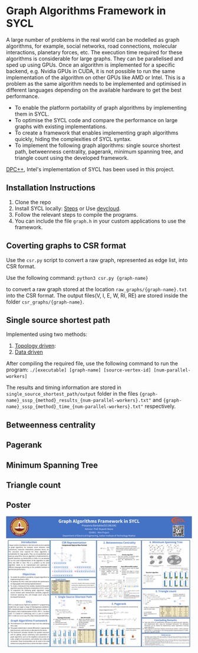 # Graph Algorithms Framework in SYCL

A large number of problems in the real world can be modelled as graph algorithms, for example, social networks, road connections, molecular interactions, planetary forces, etc. The execution time required for these algorithms is considerable for large graphs. They can be parallelised and sped up using GPUs. Once an algorithm is implemented for a specific backend, e.g. Nvidia GPUs in CUDA, it is not possible to run the same implementation of the algorithm on other GPUs like AMD or Intel. This is a problem as the same algorithm needs to be implemented and optimised in different languages depending on the available hardware to get the best performance.

* To enable the platform portability of graph algorithms by implementing them in SYCL.
* To optimise the SYCL code and compare the performance on large graphs with existing implementations.
* To create a framework that enables implementing graph algorithms quickly, hiding the complexities of SYCL syntax.
* To implement the following graph algorithms: single source shortest path, betweenness centrality, pagerank, minimum spanning tree, and triangle count using the developed framework.

[DPC++](https://github.com/intel/llvm), Intel's implementation of SYCL has been used in this project. 


## Installation Instructions

1. Clone the repo
2. Install SYCL locally: [Steps](https://intel.github.io/llvm-docs/GetStartedGuide.html#install-low-level-runtime) or Use [devcloud](<https://devcloud.intel.com/oneapi/>).  
3. Follow the relevant steps to compile the programs.
4. You can include the file `graph.h` in your custom applications to use the framework.

## Coverting graphs to CSR format
Use the `csr.py` script to convert a raw graph, represented as edge list, into CSR format.

Use the following command:
`python3 csr.py {graph-name}`

to convert a raw graph stored at the location `raw_graphs/{graph-name}.txt` into the CSR format. The output files(V, I, E, W, RI, RE) are stored inside the folder `csr_graphs/{graph-name}`.

## Single source shortest path

Implemented using two methods:
1. [Topology driven](https://github.com/PrasannaIITM/Graph-Algorithms-Framework-In-SYCL/blob/main/single_source_shortest_path/sssp_vtop.cpp):
2. [Data driven](https://github.com/PrasannaIITM/Graph-Algorithms-Framework-In-SYCL/blob/main/single_source_shortest_path/sssp_vdp.cpp)

After compiling the required file, use the following command to run the program:
   `./[executable] [graph-name] [source-vertex-id] [num-parallel-workers]`

The results and timing information are stored in `single_source_shortest_path/output` folder in the files `{graph-name}_sssp_{method}_results_{num-parallel-workers}.txt"` and `{graph-name}_sssp_{method}_time_{num-parallel-workers}.txt"` respectively.

## Betweenness centrality

## Pagerank

## Minimum Spanning Tree

## Triangle count

## Poster

![](https://github.com/PrasannaIITM/Graph-Algorithms-Framework-In-SYCL/blob/main/poster.png?raw=true)
